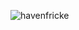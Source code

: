 <p><img align="center" src="https://github-readme-streak-stats.herokuapp.com/?user=havenfricke&" alt="havenfricke" /></p>
